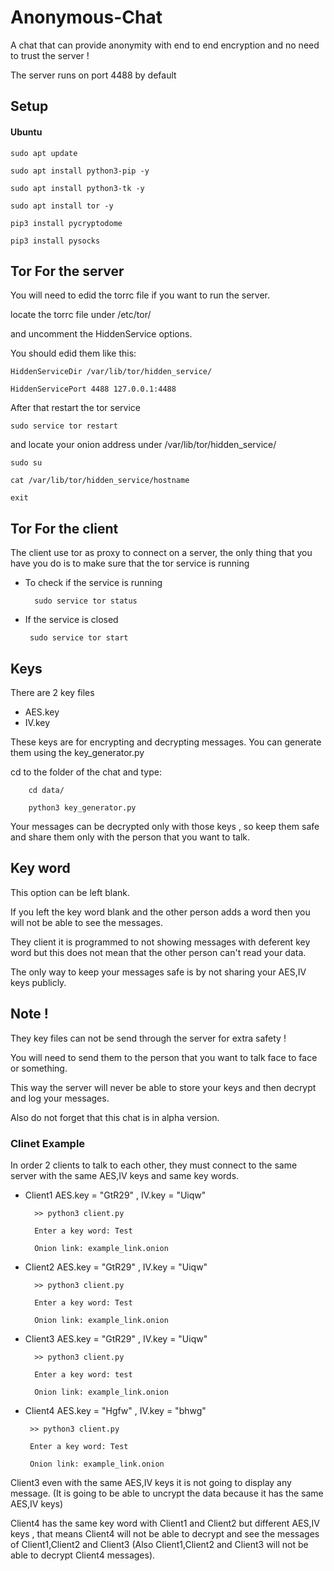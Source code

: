 # Anonymous-Chat
A chat that can provide anonymity with end to end encryption and no need to trust the server !

The server runs on port 4488 by default

## Setup

#### Ubuntu
    
    sudo apt update

    sudo apt install python3-pip -y
    
    sudo apt install python3-tk -y
    
    sudo apt install tor -y

    pip3 install pycryptodome

    pip3 install pysocks

## Tor For the server
You will need to edid the torrc file if you want to run the server.
  
locate the torrc file under /etc/tor/
  
and uncomment the HiddenService options.
  
You should edid them like this:
  
    HiddenServiceDir /var/lib/tor/hidden_service/
    
    HiddenServicePort 4488 127.0.0.1:4488
  
After that restart the tor service
    
    sudo service tor restart
  
and locate your onion address under /var/lib/tor/hidden_service/
    
    sudo su
    
    cat /var/lib/tor/hidden_service/hostname
    
    exit

## Tor For the client
  
The client use tor as proxy to connect on a server, the only thing that you have you do is to make sure that the tor service is running
   
* To check if the service is running
    
        sudo service tor status
   
 * If the service is closed
    
        sudo service tor start
 
 ## Keys
 There are 2 key files
 * AES.key
 * IV.key
 
 These keys are for encrypting and decrypting messages. You can generate them using the key_generator.py
 
 cd to the folder of the chat and type:
        
        cd data/
        
        python3 key_generator.py
        
 Your messages can be decrypted only with those keys , so keep them safe and share them only with the person that you want to talk.

## Key word
This option can be left blank.

If you left the key word blank and the other person adds a word then you will not be able to see the messages.

They client it is programmed to not showing messages with deferent key word but this does not mean that the other person can't read your data.

The only way to keep your messages safe is by not sharing your AES,IV keys publicly.

## Note !
They key files can not be send through the server for extra safety !

You will need to send them to the person that you want to talk face to face or something.

This way the server will never be able to store your keys and then decrypt and log your messages.

Also do not forget that this chat is in alpha version.

### Clinet Example

In order 2 clients to talk to each other, they must connect to the same server with the same AES,IV keys and same key words.

* Client1 AES.key = "GtR29" , IV.key = "Uiqw"

        >> python3 client.py
        
        Enter a key word: Test
        
        Onion link: example_link.onion

* Client2 AES.key = "GtR29" , IV.key = "Uiqw"
        
        >> python3 client.py
        
        Enter a key word: Test
        
        Onion link: example_link.onion
    
* Client3 AES.key = "GtR29" , IV.key = "Uiqw"
        
        >> python3 client.py
        
        Enter a key word: test
        
        Onion link: example_link.onion
 
 * Client4 AES.key = "Hgfw" , IV.key = "bhwg"
        
        >> python3 client.py
        
        Enter a key word: Test
        
        Onion link: example_link.onion
 

Client3 even with the same AES,IV keys it is not going to display any message. (It is going to be able to uncrypt the data because it has the same AES,IV keys)

Client4 has the same key word with Client1 and Client2 but different AES,IV keys , that means Client4 will not be able to decrypt and see the messages of Client1,Client2 and Client3 (Also Client1,Client2 and Client3 will not be able to decrypt Client4 messages). 
